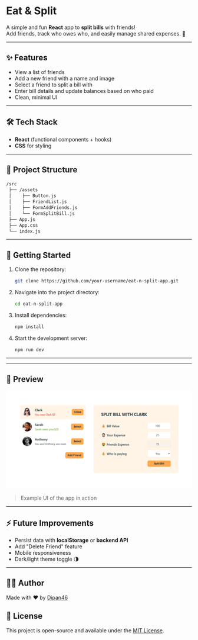 # Eat & Split

A simple and fun **React** app to **split bills** with friends!  
Add friends, track who owes who, and easily manage shared expenses. 🎉

---

## ✨ Features
- View a list of friends
- Add a new friend with a name and image
- Select a friend to split a bill with
- Enter bill details and update balances based on who paid
- Clean, minimal UI

---

## 🛠️ Tech Stack
- **React** (functional components + hooks)
- **CSS** for styling

---

## 📂 Project Structure
```
/src
 ├── /assets
 │    ├── Button.js
 │    ├── FriendList.js
 │    ├── FormAddFriends.js
 │    └── FormSplitBill.js
 ├── App.js
 ├── App.css
 └── index.js
```

---

## 🚀 Getting Started

1. Clone the repository:
   ```bash
   git clone https://github.com/your-username/eat-n-split-app.git
   ```

2. Navigate into the project directory:
   ```bash
   cd eat-n-split-app
   ```

3. Install dependencies:
   ```bash
   npm install
   ```

4. Start the development server:
   ```bash
   npm run dev
   ```

---

---

## 📸 Preview

![Packing List App Preview](./preview/prev.png)

> Example UI of the app in action

---

## ⚡ Future Improvements
- Persist data with **localStorage** or **backend API**
- Add "Delete Friend" feature
- Mobile responsiveness
- Dark/light theme toggle 🌗

---

## 🧑‍💻 Author

Made with ❤️ by [Dipan46](https://github.com/Dipan46)

## 📄 License

This project is open-source and available under the [MIT License](LICENSE).
